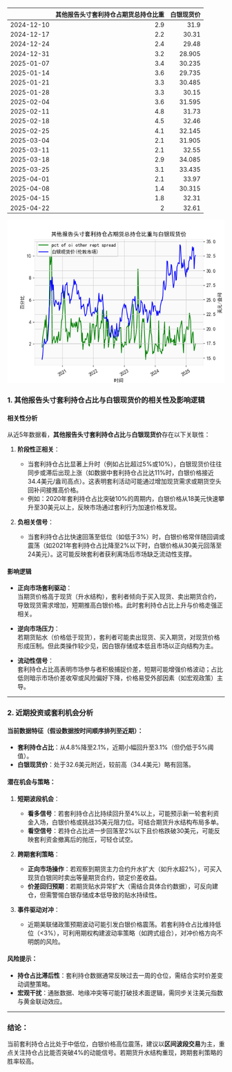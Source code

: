 |            |   其他报告头寸套利持仓占期货总持仓比重 |   白银现货价 |
|:-----------|---------------------------------------:|-------------:|
| 2024-12-10 |                                    2.9 |       31.9   |
| 2024-12-17 |                                    2.2 |       30.31  |
| 2024-12-24 |                                    2.4 |       29.48  |
| 2024-12-31 |                                    3.2 |       28.905 |
| 2025-01-07 |                                    3.4 |       30.235 |
| 2025-01-14 |                                    3.6 |       29.735 |
| 2025-01-21 |                                    3.3 |       30.485 |
| 2025-01-28 |                                    3.3 |       30.15  |
| 2025-02-04 |                                    3.6 |       31.595 |
| 2025-02-11 |                                    4.8 |       31.73  |
| 2025-02-18 |                                    4.5 |       32.46  |
| 2025-02-25 |                                    4.1 |       32.145 |
| 2025-03-04 |                                    2.1 |       31.905 |
| 2025-03-11 |                                    2.1 |       32.55  |
| 2025-03-18 |                                    2.9 |       34.085 |
| 2025-03-25 |                                    3.1 |       33.435 |
| 2025-04-01 |                                    2.1 |       33.97  |
| 2025-04-08 |                                    1.4 |       30.315 |
| 2025-04-15 |                                    1.8 |       32.31  |
| 2025-04-22 |                                    2   |       32.61  |

![图](shibor.png)



### 1. 其他报告头寸套利持仓占比与白银现货价的相关性及影响逻辑

#### 相关性分析
从近5年数据看，**其他报告头寸套利持仓占比**与**白银现货价**存在以下关联性：
1. **阶段性正相关**：  
   - 当套利持仓占比显著上升时（例如占比超过5%或10%），白银现货价往往同步或滞后出现上涨（如数据中套利持仓占比达11%时，白银价格接近34.4美元/盎司高点）。这表明套利活动可能通过增加现货需求或期货空头回补间接推高价格。
   - 例如：2020年套利持仓占比突破10%的周期内，白银价格从18美元快速攀升至30美元以上，反映市场通过套利行为加速价格发现。

2. **负相关信号**：  
   - 当套利持仓占比快速回落至低位（如低于3%）时，白银价格常伴随回调或震荡（如2021年套利持仓占比降至2%以下时，白银价格从30美元回落至24美元）。这可能反映套利者获利离场后市场缺乏流动性支撑。

#### 影响逻辑
- **正向市场套利驱动**：  
  当期货价格高于现货（升水结构），套利者倾向于买入现货、卖出期货合约，导致现货需求增加，短期推高白银价格。此时套利持仓占比上升与价格走强正相关。
  
- **逆向市场压力**：  
  若期货贴水（价格低于现货），套利者可能卖出现货、买入期货，对现货价格形成压制。但此类操作较少见，因白银存储成本低且市场以正向结构为主。

- **流动性信号**：  
  套利持仓占比高表明市场参与者积极捕捉价差，短期可能增强价格波动；占比低则暗示市场价差收窄或风险偏好下降，价格易受外部因素（如宏观政策）主导。

---

### 2. 近期投资或套利机会分析

#### 当前数据特征（假设数据按时间顺序排列至近期）：
- **套利持仓占比**：从4.8%降至2.1%，近期小幅回升至3.1%（但仍低于5%阈值）。
- **白银现货价**：处于32.6美元附近，较前高（34.4美元）略有回落。

#### 潜在机会与策略：
1. **短期波段机会**：  
   - **看多信号**：若套利持仓占比持续回升至4%以上，可能预示新一轮套利资金入场，白银价格或挑战35美元阻力位。可结合期货升水结构布局多单。
   - **看空信号**：若持仓占比进一步回落至2%以下且价格跌破30美元，可能反映套利资金撤离后的抛压，可轻仓试空。

2. **跨期套利策略**：  
   - **正向市场操作**：若观察到期货主力合约升水扩大（如升水超2%），可买入现货白银同时卖出等量期货合约，锁定价差收益。
   - **价差回归预期**：若期货贴水异常扩大（需结合具体合约数据），可反向建仓，但需警惕白银存储成本低导致的贴水持续性。

3. **事件驱动对冲**：  
   - 近期美联储政策预期波动可能引发白银价格震荡。若套利持仓占比维持低位（<3%），可利用期权构建波动率策略（如跨式组合），对冲价格方向不明朗的风险。

#### 风险提示：
- **持仓占比滞后性**：套利持仓数据通常反映过去一周的仓位，需结合实时价差变动调整策略。
- **宏观干扰**：通胀数据、地缘冲突等可能打破技术面逻辑，需同步关注美元指数与黄金联动效应。

---

### 结论：
当前套利持仓占比处于中低位，白银价格高位震荡，建议以**区间波段交易**为主，重点关注持仓占比能否突破4%的动能信号。若期货升水结构重现，跨期套利策略的胜率较高。